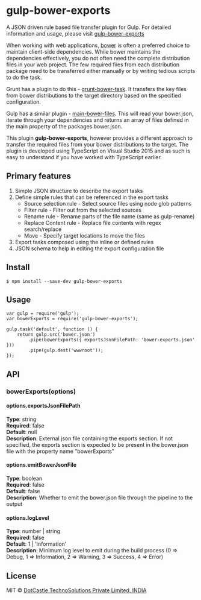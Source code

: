 # gulp-bower-exports #
A JSON driven rule based file transfer plugin for Gulp. For detailed information and usage, please visit [gulp-bower-exports](http://www.dotcastle.com/blog/gulp-bower-exports "gulp-bower-exports") 

When working with web applications, [bower](http://bower.io/ "Bower") is often a preferred choice to maintain client-side dependencies. While bower maintains the dependencies effectively, you do not often need the complete distribution files in your web project. The few required files from each distribution package need to be transferred either manually or by writing tedious scripts to do the task.

Grunt has a plugin to do this - [grunt-bower-task](https://github.com/yatskevich/grunt-bower-task "grunt-bower-task"). It transfers the key files from bower distributions to the target directory based on the specified configuration.

Gulp has a similar plugin - [main-bower-files](https://github.com/ck86/main-bower-files "main-bower-files"). This will read your bower.json, iterate through your dependencies and returns an array of files defined in the main property of the packages bower.json.

This plugin **gulp-bower-exports**, however provides a different approach to transfer the required files from your bower distributions to the target. The plugin is developed using TypeScript on Visual Studio 2015 and as such is easy to understand if you have worked with TypeScript earlier.

## Primary features ##
1. Simple JSON structure to describe the export tasks
2. Define simple rules that can be referenced in the export tasks
	- Source selection rule - Select source files using node glob patterns
	- Filter rule - Filter out from the selected sources
	- Rename rule - Rename parts of the file name (same as gulp-rename)
	- Replace Content rule - Replace file contents with regex search/replace
	- Move - Specify target locations to move the files
3. Export tasks composed using the inline or defined rules
4. JSON schema to help in editing the export configuration file

## Install ##
    $ npm install --save-dev gulp-bower-exports

## Usage ##
    var gulp = require('gulp');
    var bowerExports = require('gulp-bower-exports');

    gulp.task('default', function () {
	    return gulp.src('bower.json')
    		.pipe(bowerExports({ exportsJsonFilePath: 'bower-exports.json' }))
    		.pipe(gulp.dest('wwwroot'));
    });

## API ##
### bowerExports(options) ###

#### options.exportsJsonFilePath ####
**Type**: string  
**Required**: false  
**Default**: null  
**Description**: External json file containing the exports section. If not specified, the exports section is expected to be present in the bower.json file with the property name "bowerExports"

#### options.emitBowerJsonFile ####
**Type**: boolean  
**Required**: false  
**Default**: false  
**Description**: Whether to emit the bower.json file through the pipeline to the output

#### options.logLevel ####
**Type**: number | string  
**Required**: false  
**Default**: 1 | 'Information'  
**Description**: Minimum log level to emit during the build process (0 => Debug, 1 => Information, 2 => Warning, 3 => Success, 4 => Error)

## License ##
MIT © [DotCastle TechnoSolutions Private Limited, INDIA](http://www.dotcastle.com "DotCastle TechnoSolutions Private Limited, INDIA")
